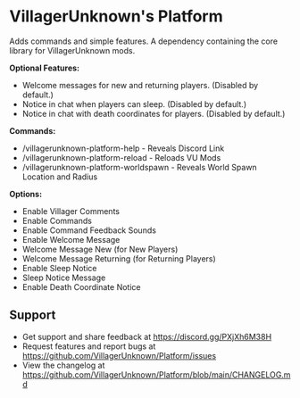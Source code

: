 # VillagerUnknown's Platform

Adds commands and simple features. A dependency containing the core library for VillagerUnknown mods.

**Optional Features:**

* Welcome messages for new and returning players. (Disabled by default.)
* Notice in chat when players can sleep. (Disabled by default.)
* Notice in chat with death coordinates for players. (Disabled by default.)

**Commands:**

* /villagerunknown-platform-help - Reveals Discord Link
* /villagerunknown-platform-reload - Reloads VU Mods
* /villagerunknown-platform-worldspawn - Reveals World Spawn Location and Radius

**Options:**

* Enable Villager Comments
* Enable Commands
* Enable Command Feedback Sounds
* Enable Welcome Message
* Welcome Message New (for New Players)
* Welcome Message Returning (for Returning Players)
* Enable Sleep Notice
* Sleep Notice Message
* Enable Death Coordinate Notice

## Support

- Get support and share feedback at https://discord.gg/PXjXh6M38H
- Request features and report bugs at https://github.com/VillagerUnknown/Platform/issues
- View the changelog at https://github.com/VillagerUnknown/Platform/blob/main/CHANGELOG.md